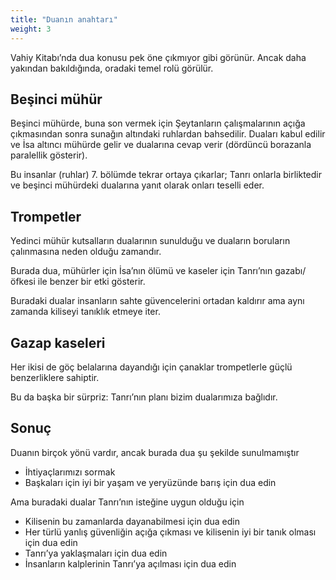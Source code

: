 ```yaml
---
title: "Duanın anahtarı"
weight: 3
---
```



Vahiy Kitabı’nda dua konusu pek öne çıkmıyor gibi görünür. Ancak daha yakından bakıldığında, oradaki temel rolü görülür.


## Beşinci mühür

<a name="fe11"></a>
Beşinci mühürde, buna son vermek için Şeytanların çalışmalarının açığa çıkmasından sonra sunağın altındaki ruhlardan bahsedilir. Duaları kabul edilir ve İsa altıncı mühürde gelir ve dualarına cevap verir (dördüncü borazanla paralellik gösterir).

Bu insanlar (ruhlar) 7. bölümde tekrar ortaya çıkarlar; Tanrı onlarla birliktedir ve beşinci mühürdeki dualarına yanıt olarak onları teselli eder.


## Trompetler

<a name="3e9c"></a>
Yedinci mühür kutsalların dualarının sunulduğu ve duaların boruların çalınmasına neden olduğu zamandır.

Burada dua, mühürler için İsa’nın ölümü ve kaseler için Tanrı’nın gazabı/öfkesi ile benzer bir etki gösterir.

Buradaki dualar insanların sahte güvencelerini ortadan kaldırır ama aynı zamanda kiliseyi tanıklık etmeye iter.


## Gazap kaseleri

<a name="b371"></a>
Her ikisi de göç belalarına dayandığı için çanaklar trompetlerle güçlü benzerliklere sahiptir.

Bu da başka bir sürpriz: Tanrı’nın planı bizim dualarımıza bağlıdır.


## Sonuç

<a name="b433"></a>
Duanın birçok yönü vardır, ancak burada dua şu şekilde sunulmamıştır

- İhtiyaçlarımızı sormak
- Başkaları için iyi bir yaşam ve yeryüzünde barış için dua edin


Ama buradaki dualar Tanrı’nın isteğine uygun olduğu için

- Kilisenin bu zamanlarda dayanabilmesi için dua edin
- Her türlü yanlış güvenliğin açığa çıkması ve kilisenin iyi bir tanık olması için dua edin
- Tanrı’ya yaklaşmaları için dua edin
- İnsanların kalplerinin Tanrı’ya açılması için dua edin







[](https://github.com/revelation-today/revelation-today/blob/main/exampleSite/content/docs/topics/power/short/the-key-of-prayer.tr.md)
